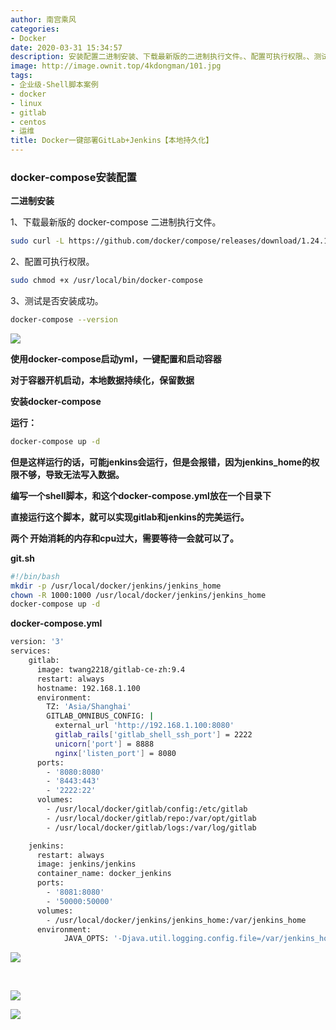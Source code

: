 ```yaml
---
author: 南宫乘风
categories:
- Docker
date: 2020-03-31 15:34:57
description: 安装配置二进制安装、下载最新版的二进制执行文件。、配置可执行权限。、测试是否安装成功。使用启动，一键配置和启动容器对于容器开机启动，本地数据持续化，保留数据安装运行：但是这样运行的话，可能会运行，但是。。。。。。。
image: http://image.ownit.top/4kdongman/101.jpg
tags:
- 企业级-Shell脚本案例
- docker
- linux
- gitlab
- centos
- 运维
title: Docker一键部署GitLab+Jenkins【本地持久化】
---
```


<!--more-->

### docker-compose安装配置

**二进制安装**

1、下载最新版的 docker-compose 二进制执行文件。

```bash
sudo curl -L https://github.com/docker/compose/releases/download/1.24.1/docker-compose-`uname -s`-`uname -m` -o /usr/local/bin/docker-compose
```

2、配置可执行权限。

```bash
sudo chmod +x /usr/local/bin/docker-compose
```

3、测试是否安装成功。

```bash
docker-compose --version 
```

![](http://image.ownit.top/csdn/20200331153131369.png)

**使用docker-compose启动yml，一键配置和启动容器**

**对于容器开机启动，本地数据持续化，保留数据**

**安装docker-compose**

**运行：**

```bash
docker-compose up -d
```

**但是这样运行的话，可能jenkins会运行，但是会报错，因为jenkins\_home的权限不够，导致无法写入数据。**

**编写一个shell脚本，和这个docker-compose.yml放在一个目录下**

**直接运行这个脚本，就可以实现gitlab和jenkins的完美运行。**

**两个 开始消耗的内存和cpu过大，需要等待一会就可以了。**

**git.sh**

```bash
#!/bin/bash
mkdir -p /usr/local/docker/jenkins/jenkins_home
chown -R 1000:1000 /usr/local/docker/jenkins/jenkins_home
docker-compose up -d
```

**docker-compose.yml**

```bash
version: '3'
services:
    gitlab:
      image: twang2218/gitlab-ce-zh:9.4
      restart: always
      hostname: 192.168.1.100
      environment:
        TZ: 'Asia/Shanghai'
        GITLAB_OMNIBUS_CONFIG: |
          external_url 'http://192.168.1.100:8080'
          gitlab_rails['gitlab_shell_ssh_port'] = 2222
          unicorn['port'] = 8888
          nginx['listen_port'] = 8080
      ports:
        - '8080:8080'
        - '8443:443'
        - '2222:22'
      volumes:
        - /usr/local/docker/gitlab/config:/etc/gitlab
        - /usr/local/docker/gitlab/repo:/var/opt/gitlab
        - /usr/local/docker/gitlab/logs:/var/log/gitlab

    jenkins:
      restart: always
      image: jenkins/jenkins
      container_name: docker_jenkins
      ports:
        - '8081:8080'
        - '50000:50000'
      volumes:
        - /usr/local/docker/jenkins/jenkins_home:/var/jenkins_home
      environment:
            JAVA_OPTS: '-Djava.util.logging.config.file=/var/jenkins_home/log.properties'
```

![](http://image.ownit.top/csdn/20200331153328896.png)

 

![](http://image.ownit.top/csdn/20200331153406300.png)

![](http://image.ownit.top/csdn/20200331153421909.png)